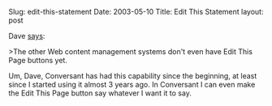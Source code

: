 Slug: edit-this-statement
Date: 2003-05-10
Title: Edit This Statement
layout: post

Dave <a href="http://scriptingnews.userland.com/2003/05/10#editThisPageInDesktopTextEditors">says</a>:

&gt;The other Web content management systems don&#39;t even have Edit This Page buttons yet.

Um, Dave, Conversant has had this capability since the beginning, at least since I started using it almost 3 years ago. In Conversant I can even make the Edit This Page button say whatever I want it to say.
